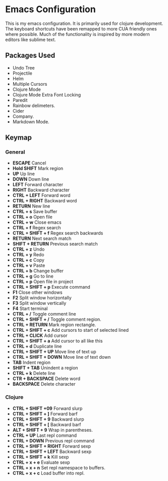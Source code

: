# Emacs Configuration

This is my emacs configuration. It is primarily used for clojure development. The keyboard shortcuts have been remapped to more CUA friendly ones where possible. Much of the functionality is inspired by more modern editors like sublime text.

## Packages Used

* Undo Tree
* Projectile
* Helm
* Multiple Cursors
* Clojure Mode
* Clojure Mode Extra Font Locking
* Paredit
* Rainbow delimeters.
* Cider
* Company.
* Markdown Mode.

## Keymap

### General

* **ESCAPE** Cancel
* **Hold SHIFT** Mark region
* **UP** Up line
* **DOWN** Down line
* **LEFT** Forward character
* **RIGHT** Backward character
* **CTRL + LEFT** Forward word
* **CTRL + RIGHT** Backward word
* **RETURN** New line
* **CTRL + s** Save buffer
* **CTRL + o** Open file
* **CTRL + w** Close emacs
* **CTRL + f** Regex search
* **CTRL + SHIFT + f** Regex search backwards
* **RETURN** Next search match
* **SHIFT + RETURN** Previous search match
* **CTRL + z** Undo
* **CTRL + y** Redo
* **CTRL + c** Copy
* **CTRL + v** Paste
* **CTRL + b** Change buffer
* **CTRL + g** Go to line
* **CTRL + p** Open file in project
* **CTRL + SHIFT + p** Execute command
* **F1** Close other windows
* **F2** Split window horizontally
* **F3** Split window vertically
* **F4** Start terminal
* **CTRL + /** Toggle comment line
* **CTRL + SHIFT + /** Toggle comment region.
* **CTRL + RETURN** Mark region rectangle.
* **CTRL + SHIFT + c** Add cursors to start of selected lined
* **CTRL + CLICK** Add cursor
* **CTRL + SHIFT + a** Add cursor to all like this
* **CTRL + d** Duplicate line
* **CTRL + SHIFT + UP** Move line of text up
* **CTRL + SHIFT + DOWN** Move line of text down
* **TAB** Indent region
* **SHIFT + TAB** Unindent a region
* **CTRL + k** Delete line
* **CTR + BACKSPACE** Delete word
* **BACKSPACE** Delete character


### Clojure

* **CTRL + SHIFT +09** Forward slurp
* **CTRL + SHIFT + ]** Forward barf
* **CTRL + SHIFT + 9** Backward slurp
* **CTRL + SHIFT + [** Backward barf
* **ALT + SHIFT + 9** Wrap in parentheses.
* **CTRL + UP** Last repl command
* **CTRL + DOWN** Previous repl command
* **CTRL + SHIFT + RIGHT** Forward sexp
* **CTRL + SHIFT + LEFT** Backward sexp
* **CTRL + SHIFT + k** Kill sexp
* **CTRL + x + e** Evaluate sexp
* **CTRL + x + n** Set repl namespace to buffers.
* **CTRL + x + c** Load buffer into repl.
